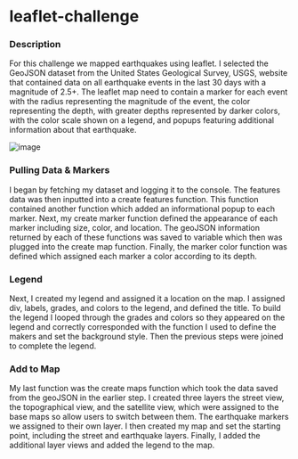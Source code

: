 # leaflet-challenge

### Description

For this challenge we mapped earthquakes using leaflet. I selected the GeoJSON dataset from the United States Geological Survey, USGS, website that contained data on all earthquake events in the last 30 days with a magnitude of 2.5+. The leaflet map need to contain a marker for each event with the radius representing the magnitude of the event, the color representing the depth, with greater depths represented by darker colors, with the color scale shown on a legend, and popups featuring additional information about that earthquake.

![image](https://user-images.githubusercontent.com/119013360/231924301-ff204b99-6ec4-4d99-9f25-6bcdbafddd93.png)


### Pulling Data & Markers

I began by fetching my dataset and logging it to the console. The features data was then inputted into a create features function. This function contained another function which added an informational popup to each marker. Next, my create marker function defined the appearance of each marker including size, color, and location. The geoJSON information returned by each of these functions was saved to variable which then was plugged into the create map function. Finally, the marker color function was defined which assigned each marker a color according to its depth.

### Legend

Next, I created my legend and assigned it a location on the map. I assigned div, labels, grades, and colors to the legend, and defined the title. To build the legend I looped through the grades and colors so they appeared on the legend and correctly corresponded with the function I used to define the makers and set the background style. Then the previous steps were joined to complete the legend.

### Add to Map

My last function was the create maps function which took the data saved from the geoJSON in the earlier step. I created three layers the street view, the topographical view, and the satellite view, which were assigned to the base maps so allow users to switch between them. The earthquake markers we assigned to their own layer. I then created my map and set the starting point, including the street and earthquake layers. Finally, I added the additional layer views and added the legend to the map.

